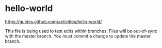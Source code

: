 # hello-world
https://guides.github.com/activities/hello-world/

This file is being used to test edits within branches. Files will be out-of-sync with the master branch. You must commit a change to update the master branch.
